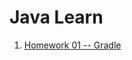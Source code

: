 # Java Learn

1) [Homework 01 -- Gradle](https://github.com/IvanKyrylov/java-learn/tree/master/hw01-gradle) 
